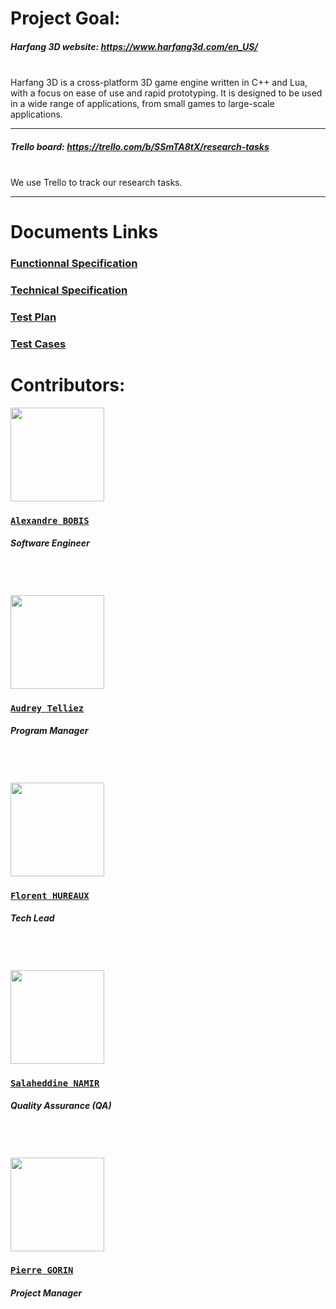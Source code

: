 # Project Goal:

##### Harfang 3D website: https://www.harfang3d.com/en_US/
<br>
Harfang 3D is a cross-platform 3D game engine written in C++ and Lua, with a focus on ease of use and rapid prototyping. It is designed to be used in a wide range of applications, from small games to large-scale applications.
<hr>

##### Trello board: https://trello.com/b/SSmTA8tX/research-tasks
<br>
We use Trello to track our research tasks.
<hr>

# Documents Links

### [Functionnal Specification](https://github.com/algosup/2022-2023-project-3-harfang3d-binding-Project-2-group/blob/documents/Documents/Specification/functionnal.md)

### [Technical Specification](https://github.com/algosup/2022-2023-project-3-harfang3d-binding-Project-2-group/blob/documents/Documents/Specification/) 

### [Test Plan](https://github.com/algosup/2022-2023-project-3-harfang3d-binding-Project-2-group/blob/documents/Documents/Tests/test-plan.md)

### [Test Cases](https://github.com/algosup/2022-2023-project-3-harfang3d-binding-Project-2-group/blob/documents/Documents/Tests/test-cases.md)

# Contributors:
<img src="https://avatars.githubusercontent.com/u/91249694?v=4" width="150">

### [**`Alexandre BOBIS`**](https://github.com/AlexandreBobis)
##### *Software Engineer*
<br>
<br>
<br>

<img src="https://avatars.githubusercontent.com/u/114394252?v=4" width="150">

### [**`Audrey Telliez`**](https://github.com/audreytllz)
##### *Program Manager*
<br>
<br>
<br>

<img src="https://avatars.githubusercontent.com/u/71769655?v=4" width="150">

### [**`Florent HUREAUX`**](https://github.com/florenthureaux)
##### *Tech Lead*
<br>
<br>
<br>

<img src="https://avatars.githubusercontent.com/u/71770514?v=4" width="150">

### [**`Salaheddine NAMIR`**](https://github.com/T3rryc)
##### *Quality Assurance (QA)*
<br>
<br>
<br>

<img src="https://avatars.githubusercontent.com/u/91249863?v=4" width="150">

### [**`Pierre GORIN`**](https://github.com/pierre2103)
##### *Project Manager*
